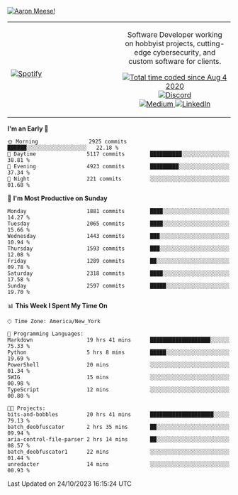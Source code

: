 [![Aaron Meese!](https://user-images.githubusercontent.com/17814535/88975338-a2aabf00-d27f-11ea-963f-8a19608716b4.png)](https://github.com/ajmeese7/readme-ascii "README ASCII")

<!-- Modified from project here: https://github.com/novatorem/novatorem -->
<table width="100%">
  <tr>
  <td width="50%">

&nbsp; <br> [![Spotify](https://ajmeese7.vercel.app/api/spotify)](https://open.spotify.com/user/ajmeese)

  </td>
  <td width="50%">
    <p align="center">
    Software Developer working on hobbyist projects, cutting-edge cybersecurity, and custom software for clients.
    </p>
    <p align="center">
      <a href="https://wakatime.com/@f726891d-3b02-46cd-9b60-e8c59f9e2b14">
        <img src="https://wakatime.com/badge/user/f726891d-3b02-46cd-9b60-e8c59f9e2b14.svg" alt="Total time coded since Aug 4 2020" title="WakaTime" />
      </a>
      <a href="http://link.aaronmeese.com/discord">
        <img src="https://img.shields.io/badge/discord-ajmeese7%234835-369?style=flat-square&logo=discord&logoColor=white&color=purple" alt="Discord" title="Discord">
      </a>
      <br />
      <a href="https://link.aaronmeese.com/medium">
        <img src="https://img.shields.io/badge/medium-ajmeese7-1DB954?style=flat-square&logo=medium&logoColor=white" alt="Medium" title="Medium">
      </a>
      <a href="https://link.aaronmeese.com/linkedin">
        <img src="https://img.shields.io/badge/linkedIn-aaronmeese-1DB954?style=flat-square&logo=linkedin&logoColor=white&color=blue" alt="LinkedIn" title="LinkedIn">
      </a>
    </p>
  </td>

</table>

[//]: <> (The `&nbsp;` is to have Aphelion take up more space)

<!--START_SECTION:waka-->
**I'm an Early 🐤** 

```text
🌞 Morning                2925 commits        ██████░░░░░░░░░░░░░░░░░░░   22.18 % 
🌆 Daytime                5117 commits        ██████████░░░░░░░░░░░░░░░   38.81 % 
🌃 Evening                4923 commits        █████████░░░░░░░░░░░░░░░░   37.34 % 
🌙 Night                  221 commits         ░░░░░░░░░░░░░░░░░░░░░░░░░   01.68 % 
```
📅 **I'm Most Productive on Sunday** 

```text
Monday                   1881 commits        ████░░░░░░░░░░░░░░░░░░░░░   14.27 % 
Tuesday                  2065 commits        ████░░░░░░░░░░░░░░░░░░░░░   15.66 % 
Wednesday                1443 commits        ███░░░░░░░░░░░░░░░░░░░░░░   10.94 % 
Thursday                 1593 commits        ███░░░░░░░░░░░░░░░░░░░░░░   12.08 % 
Friday                   1289 commits        ██░░░░░░░░░░░░░░░░░░░░░░░   09.78 % 
Saturday                 2318 commits        ████░░░░░░░░░░░░░░░░░░░░░   17.58 % 
Sunday                   2597 commits        █████░░░░░░░░░░░░░░░░░░░░   19.70 % 
```


📊 **This Week I Spent My Time On** 

```text
🕑︎ Time Zone: America/New_York

💬 Programming Languages: 
Markdown                 19 hrs 41 mins      ███████████████████░░░░░░   75.33 % 
Python                   5 hrs 8 mins        █████░░░░░░░░░░░░░░░░░░░░   19.69 % 
PowerShell               20 mins             ░░░░░░░░░░░░░░░░░░░░░░░░░   01.34 % 
SWIG                     15 mins             ░░░░░░░░░░░░░░░░░░░░░░░░░   00.98 % 
TypeScript               12 mins             ░░░░░░░░░░░░░░░░░░░░░░░░░   00.80 % 

🐱‍💻 Projects: 
bits-and-bobbles         20 hrs 41 mins      ████████████████████░░░░░   79.13 % 
batch_deobfuscator       2 hrs 35 mins       ██░░░░░░░░░░░░░░░░░░░░░░░   09.94 % 
aria-control-file-parser 2 hrs 14 mins       ██░░░░░░░░░░░░░░░░░░░░░░░   08.57 % 
batch_deobfuscator1      22 mins             ░░░░░░░░░░░░░░░░░░░░░░░░░   01.44 % 
unredacter               14 mins             ░░░░░░░░░░░░░░░░░░░░░░░░░   00.93 % 
```


 Last Updated on 24/10/2023 16:15:24 UTC
<!--END_SECTION:waka-->
